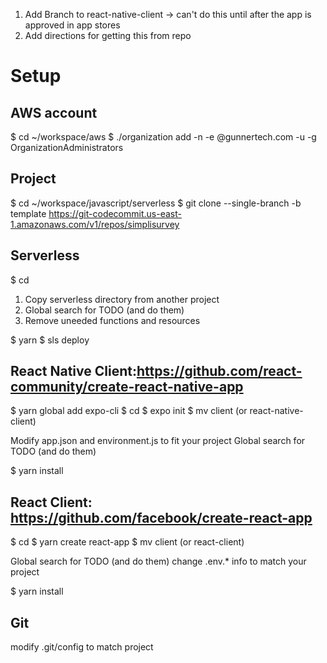 1) Add Branch to react-native-client -> can't do this until after the app is approved in app stores
5) Add directions for getting this from repo


# Setup
## AWS account

$ cd ~/workspace/aws
$ ./organization add -n <project-name> -e <project-name>@gunnertech.com -u <your root username> -g OrganizationAdministrators

## Project 
$ cd ~/workspace/javascript/serverless
$ git clone --single-branch -b template https://git-codecommit.us-east-1.amazonaws.com/v1/repos/simplisurvey

## Serverless
$ cd <project-name>
1) Copy serverless directory from another project
2) Global search for TODO (and do them)
3) Remove uneeded functions and resources

$ yarn
$ sls deploy

## React Native Client:https://github.com/react-community/create-react-native-app
$ yarn global add expo-cli
$ cd <project-name>
$ expo init <project-name>
$ mv <project-name> client (or react-native-client)

Modify app.json and environment.js to fit your project
Global search for TODO (and do them)

$ yarn install

## React Client: https://github.com/facebook/create-react-app
$ cd <project-name>
$ yarn create react-app <project-name>
$ mv <project-name> client (or react-client)

Global search for TODO (and do them)
change .env.* info to match your project


$ yarn install

## Git
modify .git/config to match project